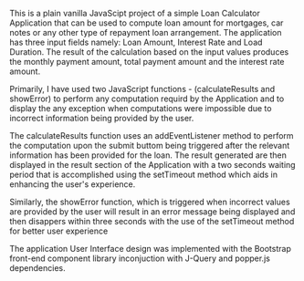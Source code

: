 This is a plain vanilla JavaScipt project of a simple Loan Calculator Application that can be used to compute 
loan amount for mortgages, car notes or any other type of repayment loan arrangement.
The application has three input fields namely: Loan Amount, Interest Rate and Load Duration. The result of the 
calculation based on the input values produces the monthly payment amount, total payment amount and the 
interest rate amount.

Primarily, I have used two JavaScript functions - (calculateResults and showError) to perform any computation requird by 
the Application and to display the any exception when computations were impossible due to incorrect information being provided 
by the user.

The calculateResults function uses an addEventListener method to perform the computation upon the submit buttom being triggered
after the relevant information has been provided for the loan. The result generated are then displayed in the result section of 
the Application with a two seconds waiting period that is accomplished using the setTimeout method which aids in enhancing 
the user's experience.

Similarly, the showError function, which is triggered when incorrect values are provided by the user will result in an error 
message being displayed and then disappers within three seconds with the use of the setTimeout method for better user experience

The application User Interface design was implemented with the Bootstrap front-end component library inconjuction with J-Query 
and popper.js dependencies.
